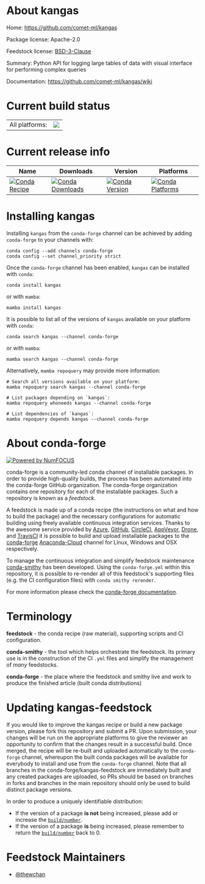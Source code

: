 About kangas
============

Home: https://github.com/comet-ml/kangas

Package license: Apache-2.0

Feedstock license: [BSD-3-Clause](https://github.com/conda-forge/kangas-feedstock/blob/main/LICENSE.txt)

Summary: Python API for logging large tables of data with visual interface for performing complex queries

Documentation: https://github.com/comet-ml/kangas/wiki

Current build status
====================


<table><tr><td>All platforms:</td>
    <td>
      <a href="https://dev.azure.com/conda-forge/feedstock-builds/_build/latest?definitionId=18087&branchName=main">
        <img src="https://dev.azure.com/conda-forge/feedstock-builds/_apis/build/status/kangas-feedstock?branchName=main">
      </a>
    </td>
  </tr>
</table>

Current release info
====================

| Name | Downloads | Version | Platforms |
| --- | --- | --- | --- |
| [![Conda Recipe](https://img.shields.io/badge/recipe-kangas-green.svg)](https://anaconda.org/conda-forge/kangas) | [![Conda Downloads](https://img.shields.io/conda/dn/conda-forge/kangas.svg)](https://anaconda.org/conda-forge/kangas) | [![Conda Version](https://img.shields.io/conda/vn/conda-forge/kangas.svg)](https://anaconda.org/conda-forge/kangas) | [![Conda Platforms](https://img.shields.io/conda/pn/conda-forge/kangas.svg)](https://anaconda.org/conda-forge/kangas) |

Installing kangas
=================

Installing `kangas` from the `conda-forge` channel can be achieved by adding `conda-forge` to your channels with:

```
conda config --add channels conda-forge
conda config --set channel_priority strict
```

Once the `conda-forge` channel has been enabled, `kangas` can be installed with `conda`:

```
conda install kangas
```

or with `mamba`:

```
mamba install kangas
```

It is possible to list all of the versions of `kangas` available on your platform with `conda`:

```
conda search kangas --channel conda-forge
```

or with `mamba`:

```
mamba search kangas --channel conda-forge
```

Alternatively, `mamba repoquery` may provide more information:

```
# Search all versions available on your platform:
mamba repoquery search kangas --channel conda-forge

# List packages depending on `kangas`:
mamba repoquery whoneeds kangas --channel conda-forge

# List dependencies of `kangas`:
mamba repoquery depends kangas --channel conda-forge
```


About conda-forge
=================

[![Powered by
NumFOCUS](https://img.shields.io/badge/powered%20by-NumFOCUS-orange.svg?style=flat&colorA=E1523D&colorB=007D8A)](https://numfocus.org)

conda-forge is a community-led conda channel of installable packages.
In order to provide high-quality builds, the process has been automated into the
conda-forge GitHub organization. The conda-forge organization contains one repository
for each of the installable packages. Such a repository is known as a *feedstock*.

A feedstock is made up of a conda recipe (the instructions on what and how to build
the package) and the necessary configurations for automatic building using freely
available continuous integration services. Thanks to the awesome service provided by
[Azure](https://azure.microsoft.com/en-us/services/devops/), [GitHub](https://github.com/),
[CircleCI](https://circleci.com/), [AppVeyor](https://www.appveyor.com/),
[Drone](https://cloud.drone.io/welcome), and [TravisCI](https://travis-ci.com/)
it is possible to build and upload installable packages to the
[conda-forge](https://anaconda.org/conda-forge) [Anaconda-Cloud](https://anaconda.org/)
channel for Linux, Windows and OSX respectively.

To manage the continuous integration and simplify feedstock maintenance
[conda-smithy](https://github.com/conda-forge/conda-smithy) has been developed.
Using the ``conda-forge.yml`` within this repository, it is possible to re-render all of
this feedstock's supporting files (e.g. the CI configuration files) with ``conda smithy rerender``.

For more information please check the [conda-forge documentation](https://conda-forge.org/docs/).

Terminology
===========

**feedstock** - the conda recipe (raw material), supporting scripts and CI configuration.

**conda-smithy** - the tool which helps orchestrate the feedstock.
                   Its primary use is in the construction of the CI ``.yml`` files
                   and simplify the management of *many* feedstocks.

**conda-forge** - the place where the feedstock and smithy live and work to
                  produce the finished article (built conda distributions)


Updating kangas-feedstock
=========================

If you would like to improve the kangas recipe or build a new
package version, please fork this repository and submit a PR. Upon submission,
your changes will be run on the appropriate platforms to give the reviewer an
opportunity to confirm that the changes result in a successful build. Once
merged, the recipe will be re-built and uploaded automatically to the
`conda-forge` channel, whereupon the built conda packages will be available for
everybody to install and use from the `conda-forge` channel.
Note that all branches in the conda-forge/kangas-feedstock are
immediately built and any created packages are uploaded, so PRs should be based
on branches in forks and branches in the main repository should only be used to
build distinct package versions.

In order to produce a uniquely identifiable distribution:
 * If the version of a package **is not** being increased, please add or increase
   the [``build/number``](https://docs.conda.io/projects/conda-build/en/latest/resources/define-metadata.html#build-number-and-string).
 * If the version of a package **is** being increased, please remember to return
   the [``build/number``](https://docs.conda.io/projects/conda-build/en/latest/resources/define-metadata.html#build-number-and-string)
   back to 0.

Feedstock Maintainers
=====================

* [@thewchan](https://github.com/thewchan/)

